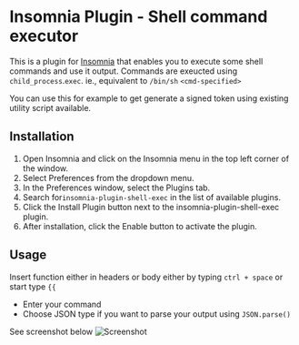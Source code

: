 # Insomnia Plugin - Shell command executor

This is a plugin for [Insomnia](https://insomnia.rest) that enables you to execute some shell commands and use it output.
Commands are exeucted using `child_process`.`exec`. ie., equivalent to `/bin/sh` `<cmd-specified>`

You can use this for example to get generate a signed token using existing utility script available.

## Installation
1. Open Insomnia and click on the Insomnia menu in the top left corner of the window.
1. Select Preferences from the dropdown menu.
1. In the Preferences window, select the Plugins tab.
1. Search for`insomnia-plugin-shell-exec` in the list of available plugins.
1. Click the Install Plugin button next to the insomnia-plugin-shell-exec plugin.
1. After installation, click the Enable button to activate the plugin.

## Usage
Insert function either in headers or body either by typing `ctrl + space` or start type `{{`

- Enter your command
- Choose JSON type if you want to parse your output using `JSON.parse()`

See screenshot below
![Screenshot](https://raw.githubusercontent.com/mageshwaranr/insomnia-plugin-sh-cmd/master/example-usage.png)
